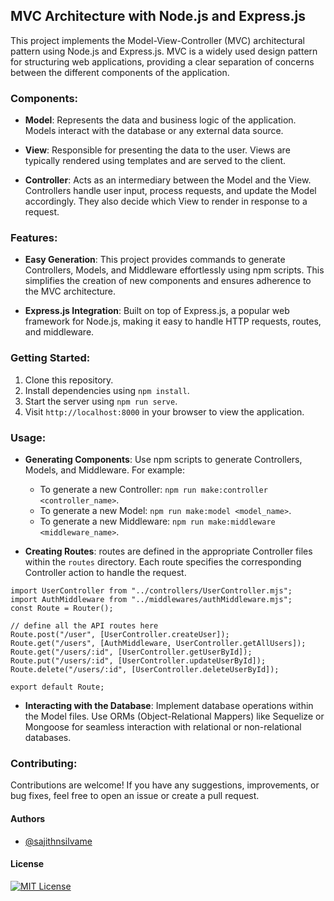 ## MVC Architecture with Node.js and Express.js

This project implements the Model-View-Controller (MVC) architectural pattern using Node.js and Express.js. MVC is a widely used design pattern for structuring web applications, providing a clear separation of concerns between the different components of the application.

### Components:

- **Model**: Represents the data and business logic of the application. Models interact with the database or any external data source.

- **View**: Responsible for presenting the data to the user. Views are typically rendered using templates and are served to the client.

- **Controller**: Acts as an intermediary between the Model and the View. Controllers handle user input, process requests, and update the Model accordingly. They also decide which View to render in response to a request.

### Features:

- **Easy Generation**: This project provides commands to generate Controllers, Models, and Middleware effortlessly using npm scripts. This simplifies the creation of new components and ensures adherence to the MVC architecture.

- **Express.js Integration**: Built on top of Express.js, a popular web framework for Node.js, making it easy to handle HTTP requests, routes, and middleware.

### Getting Started:

1. Clone this repository.
2. Install dependencies using `npm install`.
3. Start the server using `npm run serve`.
4. Visit `http://localhost:8000` in your browser to view the application.

### Usage:

- **Generating Components**: Use npm scripts to generate Controllers, Models, and Middleware. For example:
  - To generate a new Controller: `npm run make:controller <controller_name>`.
  - To generate a new Model: `npm run make:model <model_name>`.
  - To generate a new Middleware: `npm run make:middleware <middleware_name>`.

- **Creating Routes**: routes are defined in the appropriate Controller files within the `routes` directory. Each route specifies the corresponding Controller action to handle the request.

```import { Router } from "express";
import UserController from "../controllers/UserController.mjs";
import AuthMiddleware from "../middlewares/authMiddleware.mjs";
const Route = Router();

// define all the API routes here
Route.post("/user", [UserController.createUser]);
Route.get("/users", [AuthMiddleware, UserController.getAllUsers]);
Route.get("/users/:id", [UserController.getUserById]);
Route.put("/users/:id", [UserController.updateUserById]);
Route.delete("/users/:id", [UserController.deleteUserById]);

export default Route;

```

- **Interacting with the Database**: Implement database operations within the Model files. Use ORMs (Object-Relational Mappers) like Sequelize or Mongoose for seamless interaction with relational or non-relational databases.

### Contributing:

Contributions are welcome! If you have any suggestions, improvements, or bug fixes, feel free to open an issue or create a pull request.

#### Authors

- [@sajithnsilvame](https://www.linkedin.com/in/sajith-nishantha-silva-265950213/)

#### License

[![MIT License](https://img.shields.io/badge/License-MIT-green.svg)](https://choosealicense.com/licenses/mit/)


